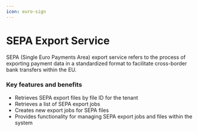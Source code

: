 ```yaml
---
icon: euro-sign
---
```


# SEPA Export Service

SEPA (Single Euro Payments Area) export service refers to the process of exporting payment data in a standardized format to facilitate cross-border bank transfers within the EU.

### Key features and benefits

* Retrieves SEPA export files by file ID for the tenant
* Retrieves a list of SEPA export jobs
* Creates new export jobs for SEPA files
* Provides functionality for managing SEPA export jobs and files within the system
